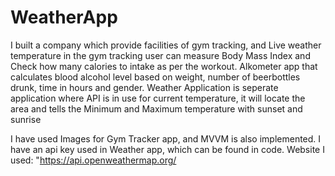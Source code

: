# WeatherApp
I built a company which provide facilities of gym tracking, and Live weather temperature in the gym tracking user can measure Body Mass Index and Check how many calories to intake as per the workout. Alkometer app that calculates blood alcohol level based on weight, number of beerbottles drunk, time in hours and gender. Weather Application is seperate application where API is in use for current temperature, it will locate the area and tells the Minimum and Maximum temperature with sunset and sunrise

I have used Images for Gym Tracker app, and MVVM is also implemented. I have an api key used in Weather app, which can be found in code. Website I used: "https://api.openweathermap.org/
